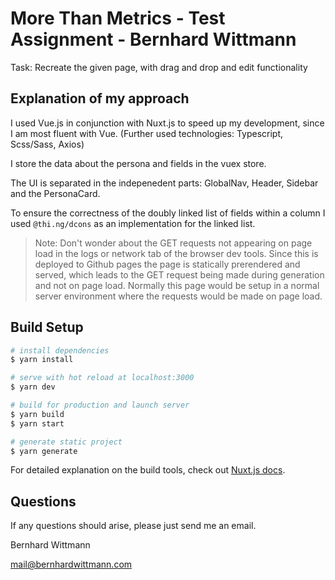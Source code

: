 # More Than Metrics - Test Assignment - Bernhard Wittmann

Task: Recreate the given page, with drag and drop and edit functionality

## Explanation of my approach

I used Vue.js in conjunction with Nuxt.js to speed up my development, since I am most fluent with Vue. (Further used technologies: Typescript, Scss/Sass, Axios)

I store the data about the persona and fields in the vuex store. 

The UI is separated in the indepenedent parts: GlobalNav, Header, Sidebar and the PersonaCard.

To ensure the correctness of the doubly linked list of fields within a column I used `@thi.ng/dcons` as an implementation for the linked list.

> Note: Don't wonder about the GET requests not appearing on page load in the logs or network tab of the browser dev tools. 
> Since this is deployed to Github pages the page is statically prerendered and served, which leads to the GET request being made during generation and not on page load. 
> Normally this page would be setup in a normal server environment where the requests would be made on page load.

## Build Setup

```bash
# install dependencies
$ yarn install

# serve with hot reload at localhost:3000
$ yarn dev

# build for production and launch server
$ yarn build
$ yarn start

# generate static project
$ yarn generate
```

For detailed explanation on the build tools, check out [Nuxt.js docs](https://nuxtjs.org).

## Questions

If any questions should arise, please just send me an email.

Bernhard Wittmann

mail@bernhardwittmann.com
